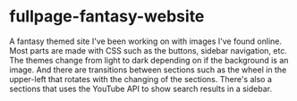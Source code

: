 # fullpage-fantasy-website

A fantasy themed site I've been working on with images I've found online. Most parts are made with CSS such as the buttons, sidebar navigation, etc. The themes change from light to dark depending on if the background is an image. And there are transitions between sections such as the wheel in the upper-left that rotates with the changing of the sections. There's also a sections that uses the YouTube API to show search results in a sidebar.
